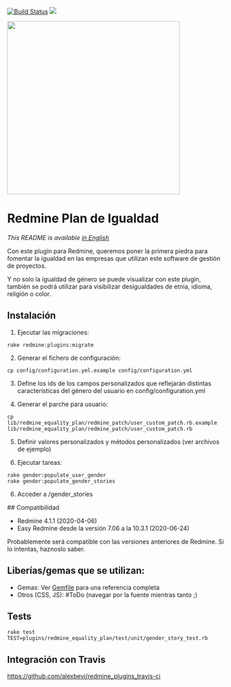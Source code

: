 [![Build Status](https://travis-ci.org/apradillap/redmine_equality_plan.svg?branch=master)](https://travis-ci.org/apradillap/redmine_equality_plan)
<a href="https://codeclimate.com/github/apradillap/redmine_equality_plan/maintainability"><img src="https://api.codeclimate.com/v1/badges/75bc2ecffcb7e3b4cc91/maintainability" /></a>

<img src="https://github.com/apradillap/redmine_equality_plan/blob/master/assets/images/equality.png" width="400" height="auto">

# Redmine Plan de Igualdad

_This README is available [in English](README_EN.md)_

Con este plugin para Redmine, queremos poner la primera piedra para fomentar la
igualdad en las empresas que utilizan este software de gestión de proyectos.

Y no solo la igualdad de género se puede visualizar con este plugin, también se podrá
utilizar para visibilizar desigualdades de etnia, idioma, religión o color.


## Instalación
1. Ejecutar las migraciones:
  ```
  rake redmine:plugins:migrate
  ```
2. Generar el fichero de configuración:
  ```
  cp config/configuration.yml.example config/configuration.yml
  ```
3. Define los ids de los campos personalizados que reflejarán distintas características
   del género del usuario en config/configuration.yml

4. Generar el parche para usuario:
```
cp lib/redmine_equality_plan/redmine_patch/user_custom_patch.rb.example lib/redmine_equality_plan/redmine_patch/user_custom_patch.rb
```

5. Definir valores personalizados y métodos personalizados (ver archivos de ejemplo)

6. Ejecutar tareas:
```
rake gender:populate_user_gender
rake gender:populate_gender_stories
```

6. Acceder a /gender_stories


## Compatibilidad

* Redmine 4.1.1 (2020-04-06)
* Easy Redmine desde la versión 7.06 a la 10.3.1 (2020-06-24)

Probablemente será compatible con las versiones anteriores de Redmine. Si lo intentas, haznoslo saber.


## Liberías/gemas que se utilizan:

* Gemas: Ver [Gemfile](https://github.com/apradillap/redmine_equality_plan/blob/master/Gemfile) para una referencia completa
* Otros (CSS, JS): #ToDo (navegar por la fuente mientras tanto ;)


## Tests
```
rake test TEST=plugins/redmine_equality_plan/test/unit/gender_story_test.rb

```

## Integración con Travis
https://github.com/alexbevi/redmine_plugins_travis-ci
